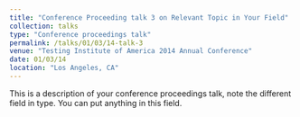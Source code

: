 ```yaml
---
title: "Conference Proceeding talk 3 on Relevant Topic in Your Field"
collection: talks
type: "Conference proceedings talk"
permalink: /talks/01/03/14-talk-3
venue: "Testing Institute of America 2014 Annual Conference"
date: 01/03/14
location: "Los Angeles, CA"
---
```


This is a description of your conference proceedings talk, note the different field in type. You can put anything in this field.
